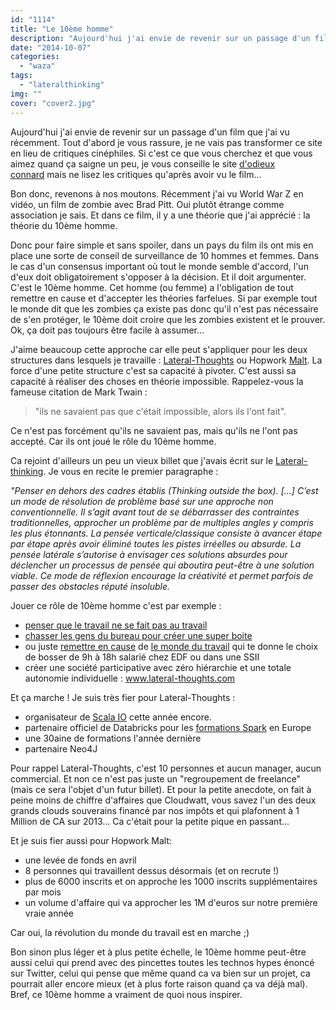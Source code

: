 ```yaml
---
id: "1114"
title: "Le 10ème homme"
description: "Aujourd'hui j'ai envie de revenir sur un passage d'un film que j'ai vu récemment. Tout d'abord je vous rassure, je ne vais pas transformer ce site en ..."
date: "2014-10-07"
categories: 
  - "waza"
tags: 
  - "lateralthinking"
img: ""
cover: "cover2.jpg"
---
```


Aujourd'hui j'ai envie de revenir sur un passage d'un film que j'ai vu récemment. Tout d'abord je vous rassure, je ne vais pas transformer ce site en lieu de critiques cinéphiles. Si c'est ce que vous cherchez et que vous aimez quand ça saigne un peu, je vous conseille le site [d'odieux connard](http://odieuxconnard.wordpress.com/) mais ne lisez les critiques qu'après avoir vu le film...

Bon donc, revenons à nos moutons. Récemment j'ai vu World War Z en vidéo, un film de zombie avec Brad Pitt. Oui plutôt étrange comme association je sais. Et dans ce film, il y a une théorie que j'ai apprécié : la théorie du 10ème homme.

Donc pour faire simple et sans spoiler, dans un pays du film ils ont mis en place une sorte de conseil de surveillance de 10 hommes et femmes. Dans le cas d'un consensus important où tout le monde semble d'accord, l'un d'eux doit obligatoirement s'opposer à la décision. Et il doit argumenter. C'est le 10ème homme. Cet homme (ou femme) a l'obligation de tout remettre en cause et d'accepter les théories farfelues. Si par exemple tout le monde dit que les zombies ça existe pas donc qu'il n'est pas nécessaire de s'en protéger, le 10ème doit croire que les zombies existent et le prouver. Ok, ça doit pas toujours être facile à assumer...

J'aime beaucoup cette approche car elle peut s'appliquer pour les deux structures dans lesquels je travaille : [Lateral-Thoughts](http://www.lateral-thoughts.com/) ou Hopwork [Malt](http://www.malt.fr). La force d'une petite structure c'est sa capacité à pivoter. C'est aussi sa capacité à réaliser des choses en théorie impossible. Rappelez-vous la fameuse citation de Mark Twain :

> "ils ne savaient pas que c'était impossible, alors ils l'ont fait".

Ce n'est pas forcément qu'ils ne savaient pas, mais qu'ils ne l'ont pas accepté. Car ils ont joué le rôle du 10ème homme.

Ca rejoint d'ailleurs un peu un vieux billet que j'avais écrit sur le [Lateral-thinking](http://www.eventuallycoding.com/index.php/lateral-thinking/ "Lateral Thinking"). Je vous en recite le premier paragraphe :

_"Penser en dehors des cadres établis (Thinking outside the box)._ _\[...\] C’est un mode de résolution de problème basé sur une approche non conventionnelle. Il s’agit avant tout de se débarrasser des contraintes traditionnelles, approcher un problème par de multiples angles y compris les plus étonnants._ _La pensée verticale/classique consiste à avancer étape par étape après avoir éliminé toutes les pistes irréelles ou absurde. La pensée latérale s’autorise à envisager ces solutions absurdes pour déclencher un processus de pensée qui aboutira peut-être à une solution viable. Ce mode de réflexion encourage la créativité et permet parfois de passer des obstacles réputé insoluble._

Jouer ce rôle de 10ème homme c'est par exemple :

- [penser que le travail ne se fait pas au travail](https://www.hopwork.com/blog/pourquoi-le-travail-ne-se-fait-pas-au-travail/)
- [chasser les gens du bureau pour créer une super boite](https://www.hopwork.com/blog/pourquoi-nous-avons-chasse-notre-equipe-du-bureau-ou-presque/)
- ou juste [remettre en cause](https://ajimoti.com/2013/08/12/travailler-autrement) de [le monde du travail](http://www.eventuallycoding.com/index.php/tu-fais-quoi-dans-la-vie/ ) qui te donne le choix de bosser de 9h à 18h salarié chez EDF ou dans une SSII
- créer une société participative avec zéro hiérarchie et une totale autonomie individuelle : www.lateral-thoughts.com

Et ça marche ! Je suis très fier pour Lateral-Thoughts :

- organisateur de [Scala IO](http://scala.io/) cette année encore.
- partenaire officiel de Databricks pour les [formations Spark](http://www.lateral-thoughts.com/formations/formation-spark) en Europe
- une 30aine de formations l'année dernière
- partenaire Neo4J

Pour rappel Lateral-Thoughts, c'est 10 personnes et aucun manager, aucun commercial. Et non ce n'est pas juste un "regroupement de freelance" (mais ce sera l'objet d'un futur billet). Et pour la petite anecdote, on fait à peine moins de chiffre d'affaires que Cloudwatt, vous savez l'un des deux grands clouds souverains financé par nos impôts et qui plafonnent à 1 Million de CA sur 2013... Ca c'était pour la petite pique en passant...

Et je suis fier aussi pour Hopwork Malt:

- une levée de fonds en avril
- 8 personnes qui travaillent dessus désormais (et on recrute !)
- plus de 6000 inscrits et on approche les 1000 inscrits supplémentaires par mois
- un volume d'affaire qui va approcher les 1M d'euros sur notre première vraie année

Car oui, la révolution du monde du travail est en marche ;)

Bon sinon plus léger et à plus petite échelle, le 10ème homme peut-être aussi celui qui prend avec des pincettes toutes les technos hypes énoncé sur Twitter, celui qui pense que même quand ca va bien sur un projet, ca pourrait aller encore mieux (et à plus forte raison quand ça va déjà mal). Bref, ce 10ème homme a vraiment de quoi nous inspirer.
